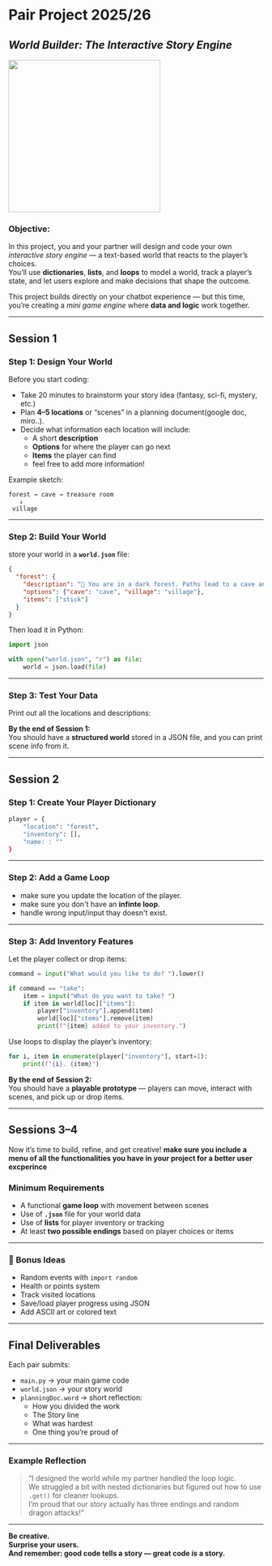 #  Pair Project 2025/26  
## *World Builder: The Interactive Story Engine*  

<img src="https://i.pinimg.com/originals/f5/1b/32/f51b32d7580d266e620e3580c2b274d8.gif" width="300px">

### **Objective:**  
In this project, you and your partner will design and code your own *interactive story engine* — a text-based world that reacts to the player’s choices.  
You’ll use **dictionaries**, **lists**, and **loops** to model a world, track a player’s state, and let users explore and make decisions that shape the outcome.  

This project builds directly on your chatbot experience — but this time, you’re creating a *mini game engine* where **data and logic** work together.  

---

## Session 1  


###  Step 1: Design Your World  
Before you start coding:  
- Take 20 minutes to brainstorm your story idea (fantasy, sci-fi, mystery, etc.)  
- Plan **4–5 locations** or “scenes” in a planning document(google doc, miro..).
- Decide what information each location will include:
  - A short **description**  
  - **Options** for where the player can go next  
  - **Items** the player can find
  - feel free to add more information!

Example sketch:
```
forest → cave → treasure room
   ↓
 village
```

---

###  Step 2: Build Your World 

store your world in a **`world.json`** file:  

```json
{
  "forest": {
    "description": "🌲 You are in a dark forest. Paths lead to a cave and a village.",
    "options": {"cave": "cave", "village": "village"},
    "items": ["stick"]
  }
}
```

Then load it in Python:
```python
import json

with open("world.json", "r") as file:
    world = json.load(file)
```

---

###  Step 3: Test Your Data
Print out all the locations and descriptions:


 **By the end of Session 1:**  
You should have a **structured world** stored in a JSON file, and you can print scene info from it.

---

##  Session 2 


###  Step 1: Create Your Player Dictionary  

```python
player = {
    "location": "forest",
    "inventory": [],
    "name: : ""
}
```

---

###  Step 2: Add a Game Loop  

- make sure you update the location of the player.
- make sure you don't have an **infinte loop**.
- handle wrong input/input thay doesn't exist.


---

### Step 3: Add Inventory Features  
Let the player collect or drop items:

```python
command = input("What would you like to do? ").lower()

if command == "take":
    item = input("What do you want to take? ")
    if item in world[loc]["items"]:
        player["inventory"].append(item)
        world[loc]["items"].remove(item)
        print(f"{item} added to your inventory.")
```

Use loops to display the player’s inventory:
```python
for i, item in enumerate(player["inventory"], start=1):
    print(f"{i}. {item}")
```

 **By the end of Session 2:**  
You should have a **playable prototype** — players can move, interact with scenes, and pick up or drop items.

---

##  Sessions 3–4 

Now it’s time to build, refine, and get creative!
**make sure you include a menu of all the functionalities you have in your project for a better user excperince**

###  Minimum  Requirements 
- A functional **game loop** with movement between scenes  
- Use of **`.json`** file for your world data  
- Use of **lists** for player inventory or tracking  
- At least **two possible endings** based on player choices or items
  

---

### 🌟 Bonus Ideas
- Random events with `import random`  
- Health or points system  
- Track visited locations  
- Save/load player progress using JSON  
- Add ASCII art or colored text  

---

##  Final Deliverables
Each pair submits:
- `main.py` → your main game code  
- `world.json` → your story world  
- `planningDoc.word` → short reflection:
  - How you divided the work
  - The Story line
  - What was hardest  
  - One thing you’re proud of  

---

###  Example Reflection
> “I designed the world while my partner handled the loop logic.  
> We struggled a bit with nested dictionaries but figured out how to use `.get()` for cleaner lookups.  
> I’m proud that our story actually has three endings and random dragon attacks!”

---

**Be creative.  
Surprise your users.  
And remember: **good code tells a story — great code *is* a story.****

